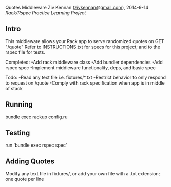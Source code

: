 Quotes Middleware
Ziv Kennan (zivkennan@gmail.com), 2014-9-14
*Rack/Rspec Practice Learning Project*

Intro
-----
This middleware allows your Rack app to serve randomized quotes on GET "/quote"
Refer to INSTRUCTIONS.txt for specs for this project; and to the rspec file for tests.

Completed:
-Add rack middleware class
-Add bundler dependencies 
-Add rspec spec
-Implement middleware functionality, deps, and basic spec

Todo:
-Read any text file i.e. fixtures/*.txt
-Restrict behavior to only respond to request on /quote
-Comply with rack specification when app is in middle of stack

Running
-------
bundle exec rackup config.ru

Testing
-------
run 'bundle exec rspec spec'

Adding Quotes
--------------
Modify any text file in fixtures/, or add your own file with a .txt extension; one quote per line
